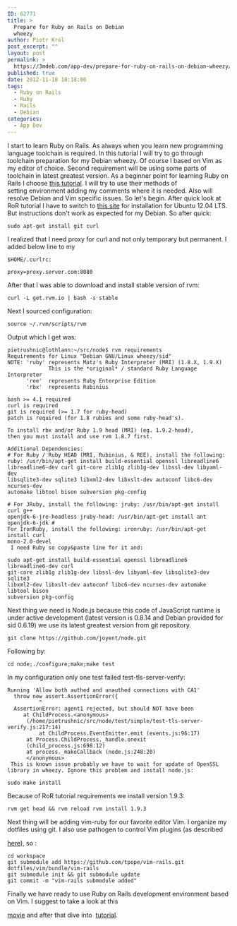 ```yaml
---
ID: 62771
title: >
  Prepare for Ruby on Rails on Debian
  wheezy
author: Piotr Król
post_excerpt: ""
layout: post
permalink: >
  https://3mdeb.com/app-dev/prepare-for-ruby-on-rails-on-debian-wheezy/
published: true
date: 2012-11-18 18:18:00
tags:
  - Ruby on Rails
  - Ruby
  - Rails
  - Debian
categories:
  - App Dev
---
```

I start to learn Ruby on Rails. As always when you learn new programming language toolchain is required. In this tutorial I will try to go through toolchain preparation for my Debian wheezy. Of course I based on Vim as my editor of choice. Second requirement will be using some parts of toolchain in latest greatest version. As a beginner point for learning Ruby on Rails I choose [this tutorial][1]. I will try to use their methods of setting environment adding my comments where it is needed. Also will resolve Debian and Vim specific issues. So let's begin. After quick look at RoR tutorial I have to switch to [this site][2] for installation for Ubuntu 12.04 LTS. But instructions don't work as expected for my Debian. So after quick: 
<pre><code class="bash">sudo apt-get install git curl
</code></pre> I realized that I need proxy for curl and not only temporary but permanent. I added below line to my 

`$HOME/.curlrc:` 
<pre><code class="bash">proxy=proxy.server.com:8080
</code></pre> After that I was able to download and install stable version of rvm: 

<pre><code class="bash">curl -L get.rvm.io | bash -s stable
</code></pre> Next I sourced configuration: 

<pre><code class="bash">source ~/.rvm/scripts/rvm
</code></pre> Output which I get was: 

    pietrushnic@lothlann:~/src/node$ rvm requirements
    Requirements for Linux "Debian GNU/Linux wheezy/sid"
    NOTE: 'ruby' represents Matz's Ruby Interpreter (MRI) (1.8.X, 1.9.X)
                 This is the *original* / standard Ruby Language Interpreter
          'ree'  represents Ruby Enterprise Edition
          'rbx'  represents Rubinius
    
    bash >= 4.1 required
    curl is required
    git is required (>= 1.7 for ruby-head)
    patch is required (for 1.8 rubies and some ruby-head's).
    
    To install rbx and/or Ruby 1.9 head (MRI) (eg. 1.9.2-head),
    then you must install and use rvm 1.8.7 first.
    
    Additional Dependencies:
    # For Ruby / Ruby HEAD (MRI, Rubinius, & REE), install the following:
    ruby: /usr/bin/apt-get install build-essential openssl libreadline6 
    libreadline6-dev curl git-core zlib1g zlib1g-dev libssl-dev libyaml-dev 
    libsqlite3-dev sqlite3 libxml2-dev libxslt-dev autoconf libc6-dev ncurses-dev 
    automake libtool bison subversion pkg-config
    
    # For JRuby, install the following: jruby: /usr/bin/apt-get install curl g++ 
    openjdk-6-jre-headless jruby-head: /usr/bin/apt-get install ant openjdk-6-jdk # 
    For IronRuby, install the following: ironruby: /usr/bin/apt-get install curl 
    mono-2.0-devel
     I need Ruby so copy&paste line for it and: 

<pre><code class="bash">sudo apt-get install build-essential openssl libreadline6 libreadline6-dev curl 
git-core zlib1g zlib1g-dev libssl-dev libyaml-dev libsqlite3-dev sqlite3 
libxml2-dev libxslt-dev autoconf libc6-dev ncurses-dev automake libtool bison 
subversion pkg-config
</code></pre> Next thing we need is Node.js because this code of JavaScript runtime is under active development (latest version is 0.8.14 and Debian provided for sid 0.6.19) we use its latest greatest version from git repository. 

<pre><code class="bash">git clone https://github.com/joyent/node.git
</code></pre> Following by: 

<pre><code class="bash">cd node;./configure;make;make test
</code></pre> In my configuration only one test failed test-tls-server-verify: 

    Running 'Allow both authed and unauthed connections with CA1'
      throw new assert.AssertionError({
              ^
      AssertionError: agent1 rejected, but should NOT have been
         at ChildProcess.<anonymous> 
          (/home/pietrushnic/src/node/test/simple/test-tls-server-verify.js:217:14)
              at ChildProcess.EventEmitter.emit (events.js:96:17)
          at Process.ChildProcess._handle.onexit 
          (child_process.js:698:12)
          at process._makeCallback (node.js:248:20)
          </anonymous>
     This is known issue probably we have to wait for update of OpenSSL library in wheezy. Ignore this problem and install node.js: 

<pre><code class="bash">sudo make install
</code></pre> Because of RoR tutorial requirements we install version 1.9.3: 

<pre><code class="bash">rvm get head && rvm reload rvm install 1.9.3
</code></pre> Next thing will be adding vim-ruby for our favorite editor Vim. I organize my dotfiles using git. I also use pathogen to control Vim plugins (as described 

[here][3]), so : 
<pre><code class="bash">cd workspace
git submodule add https://github.com/tpope/vim-rails.git 
dotfiles/vim/bundle/vim-rails
git submodule init && git submodule update
git commit -m "vim-rails submodule added"
</code></pre> Finally we have ready to use Ruby on Rails development environment based on Vim. I suggest to take a look at this 

[movie][4] and after that dive into  [tutorial][5].

 [1]: http://ruby.railstutorial.org/ruby-on-rails-tutorial-book
 [2]: http://blog.sudobits.com/2012/05/02/how-to-install-ruby-on-rails-in-ubuntu-12-04-lts/
 [3]: http://pietrushnic.blogspot.com/2012/02/improve-productivity-by-tracking-work_20.html
 [4]: https://www.youtube.com/watch?v=30P8DSNOZuU
 [5]: http://ruby.railstutorial.org/